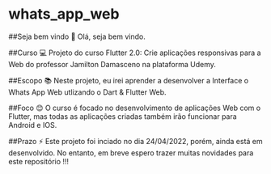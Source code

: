 # whats_app_web

##Seja bem vindo
👋 Olá, seja bem vindo.

##Curso
💻 Projeto do curso Flutter 2.0: Crie aplicações responsivas para a Web do professor Jamilton Damasceno na plataforma Udemy.

##Escopo
📚 Neste projeto, eu irei aprender a desenvolver a Interface o Whats App Web utlizando o Dart & Flutter Web.

##Foco
😊 O curso é focado no desenvolvimento de aplicações Web com o Flutter, mas todas as aplicações criadas também irão funcionar para Android e IOS.

##Prazo
⚡ Este projeto foi inciado no dia 24/04/2022, porém, ainda está em desenvolvido. No entanto, em breve espero trazer muitas novidades para este repositório !!!
